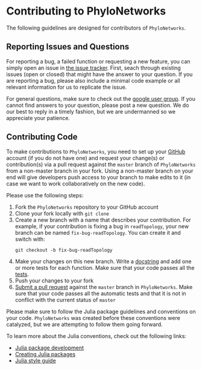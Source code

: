 # Contributing to PhyloNetworks

The following guidelines are designed for contributors of `PhyloNetworks`.

## Reporting Issues and Questions

For reporting a bug, a failed function or requesting a new feature, you can simply open an issue in [the issue tracker](https://github.com/crsl4/PhyloNetworks.jl/issues).
First, seach through existing issues (open or closed) that might have the answer to your question.
If you are reporting a bug, please also include a minimal code example or all relevant information for us to replicate the issue.

For general questions, make sure to check out the [google user group](https://groups.google.com/g/phylonetworks-users). If you cannot find answers to your question, please post a new question. We do our best to reply in a timely fashion, but we are undermanned so we appreciate your patience.

## Contributing Code

To make contributions to `PhyloNetworks`, you need to set up your [GitHub](https://github.com/) account (if you do not have one) and request your change(s) or contribution(s) via a pull request against the `master` branch of `PhyloNetworks` from a non-master branch in your fork.
Using a non-master branch on your end will give developers push access to your
branch to make edits to it (in case we want to work collaboratively on the new code).

Please use the following steps:

1. Fork the `PhyloNetworks` repository to your GitHub account
2. Clone your fork locally with `git clone`
3. Create a new branch with a name that describes your contribution. For example, if your contribution is fixing a bug in `readTopology`, your new branch can be named `fix-bug-readTopology`. You can create it and switch with:
   ```
   git checkout -b fix-bug-readTopology
   ```
4. Make your changes on this new branch.
   Write a [docstring](https://docs.julialang.org/en/v1/manual/documentation/)
   and add one or more tests for each function.
   Make sure that your code passes all the
   [tests](https://pkgdocs.julialang.org/v1/managing-packages/#Testing-packages).
5. Push your changes to your fork
6. [Submit a pull request](https://github.com/crsl4/PhyloNetworks.jl/pulls) against the `master` branch in `PhyloNetworks`. Make sure that your code passes all the automatic tests and that it is not in conflict with the current status of `master`

Please make sure to follow the Julia package guidelines and conventions on your code. `PhyloNetworks` was created before these conventions were catalyzed, but we are attempting to follow them going forward. 

To learn more about the Julia conventions, check out the following links:

- [Julia package development](http://web.mit.edu/julia_v0.6.0/julia/share/doc/julia/html/en/manual/packages.html#Package-Development-1)
- [Creating Julia packages](https://pkgdocs.julialang.org/v1/creating-packages/)
- [Julia style guide](https://docs.julialang.org/en/v1/manual/style-guide/)
